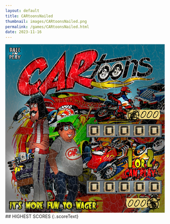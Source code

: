 ```yaml
---
layout: default
title: CARtoonsNailed
thumbnail: images/CARtoonsNailed.png
permalink: /games/CARtoonsNailed.html
date: 2023-11-16
---
```


<img src="../images/CARtoonsNailed.png" class="gameThumbnail img-fluid mx-auto align-middle">
## HIGHEST SCORES
{:.scoreText}

